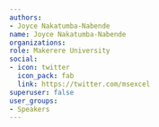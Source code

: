 ```yaml
---
authors:
- Joyce Nakatumba-Nabende
name: Joyce Nakatumba-Nabende
organizations:
role: Makerere University
social:
- icon: twitter
  icon_pack: fab
  link: https://twitter.com/msexcel
superuser: false
user_groups:
- Speakers
---
```



